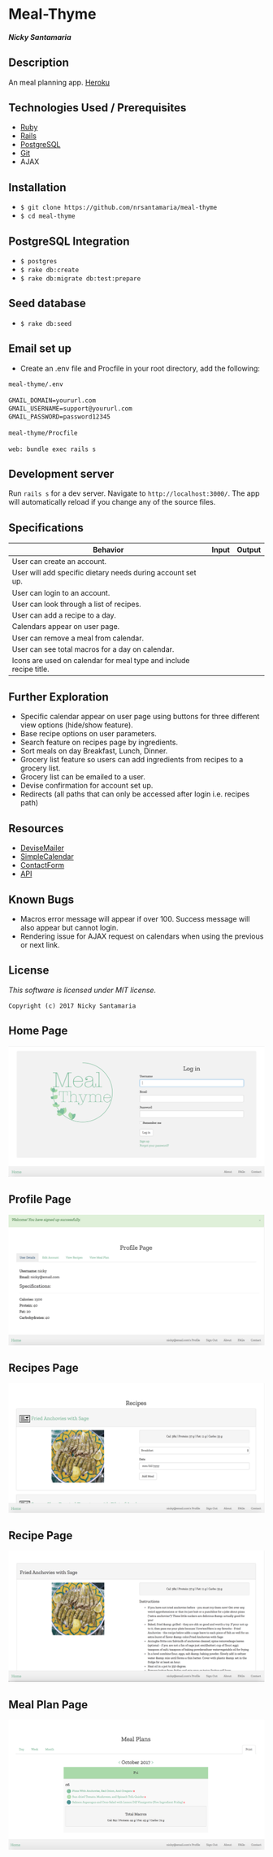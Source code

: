 # Meal-Thyme

#### _Nicky Santamaria_

## Description

An meal planning app. [Heroku](https://meal-thyme.herokuapp.com/)

## Technologies Used / Prerequisites

* [Ruby](https://www.ruby-lang.org/en/downloads/)
* [Rails](http://rubyonrails.org/)
* [PostgreSQL](https://www.postgresql.org/docs/9.2/static/app-psql.html)
* [Git](https://git-scm.com/)
* AJAX

## Installation

* `$ git clone https://github.com/nrsantamaria/meal-thyme`
* `$ cd meal-thyme`

## PostgreSQL Integration
* `$ postgres`
* `$ rake db:create`
* `$ rake db:migrate db:test:prepare`

## Seed database
* `$ rake db:seed`

## Email set up
* Create an .env file and Procfile in your root directory, add the following:
```
meal-thyme/.env

GMAIL_DOMAIN=yoururl.com
GMAIL_USERNAME=support@yoururl.com
GMAIL_PASSWORD=password12345

meal-thyme/Procfile

web: bundle exec rails s

```

## Development server

Run `rails s` for a dev server. Navigate to `http://localhost:3000/`. The app will automatically reload if you change any of the source files.

## Specifications

| Behavior |  Input   |  Output  |
|----------|:--------:|:--------:|
|User can create an account.|||
|User will add specific dietary needs during account set up.|||
|User can login to an account.|||
|User can look through a list of recipes.|||
|User can add a recipe to a day.|||
|Calendars appear on user page.|||
|User can remove a meal from calendar.|||
|User can see total macros for a day on calendar.|||
|Icons are used on calendar for meal type and include recipe title.|||

## Further Exploration
* Specific calendar appear on user page using buttons for three different view options (hide/show feature).
* Base recipe options on user parameters.
* Search feature on recipes page by ingredients.
* Sort meals on day Breakfast, Lunch, Dinner.
* Grocery list feature so users can add ingredients from recipes to a grocery list.
* Grocery list can be emailed to a user.
* Devise confirmation for account set up.
* Redirects (all paths that can only be accessed after login i.e. recipes path)

## Resources
* [DeviseMailer](https://rubyonrailshelp.wordpress.com/2014/01/02/setting-up-mailer-using-devise-for-forgot-password/)
* [SimpleCalendar](http://excid3.github.io/simple_calendar/)
* [ContactForm](https://rubyonrailshelp.wordpress.com/2014/01/08/rails-4-simple-form-and-mail-form-to-make-contact-form/)
* [API](https://market.mashape.com/spoonacular/recipe-food-nutrition#search-recipes-complex)

## Known Bugs
* Macros error message will appear if over 100. Success message will also appear but cannot login.
* Rendering issue for AJAX request on calendars when using the previous or next link.

## License

*This software is licensed under MIT license.*

```
Copyright (c) 2017 Nicky Santamaria
```

## Home Page
![Home page](app/assets/images/home.png)
## Profile Page
![Profile page](app/assets/images/profile.png)
## Recipes Page
![Recipes page](app/assets/images/recipes.png)
## Recipe Page
![Recipe page](app/assets/images/recipe.png)
## Meal Plan Page
![Meal Plan page](app/assets/images/meal.plan.png)

